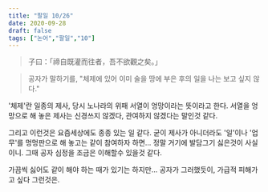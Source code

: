```yaml
---
title: "팔일 10/26"
date: 2020-09-28
draft: false
tags: ["논어","팔일","10"]
---
```


> 子曰：「禘自既灌而往者，吾不欲觀之矣。」

> 공자가 말하기를, "체제에 있어 이미 술을 땅에 부은 후의 일을 나는 보고 싶지 않다."

'체제'란 일종의 제사,
당시 노나라의 위패 서열이 엉망이라는 뜻이라고 한다.
서열을 엉망으로 해 놓은 제사는 신경쓰지 않겠다,
관여하지 않겠다는 말인것 같다.

그리고 이런것은 요즘세상에도 종종 있는 일 같다.
굳이 제사가 아니더라도 '일'이나 '업무'를 멍멍판으로 해 놓고는 같이 참여하자 하면...
정말 거기에 발담그기 싫은것이 사실이니.
그때 공자 심정을 조금은 이해할수 있을것 같다.

가끔씩 싫어도 같이 해야 하는 때가 있기는 하지만...
공자가 그러했듯이, 가급적 피해가고 싶다 그런것은.
